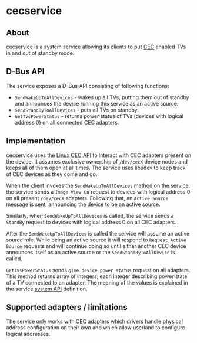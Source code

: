 # cecservice

## About

cecservice is a system service allowing its clients to put [CEC] enabled TVs in
and out of standby mode.

## D-Bus API

The service exposes a D-Bus API consisting of following functions:
*   `SendWakeUpToAllDevices` - wakes up all TVs, putting them out of standby and
    announces the device running this service as an active source.
*   `SendStandByToAllDevices` - puts all TVs on standby.
*   `GetTvsPowerStatus` - returns power status of TVs (devices with logical
    address 0) on all connected CEC adapters.

## Implementation

cecservice uses the [Linux CEC API] to interact with CEC adapters present on
the device. It assumes exclusive ownership of `/dev/cecX` device nodes and
keeps all of them open at all times. The service uses libudev to keep track
of CEC devices as they come and go.

When the client invokes the `SendWakeUpToAllDevices` method on the service,
the service sends a `Image View On` request to devices with logical address 0
on all present `/dev/cecX` adapters. Following that, an `Active Source`
message is sent, announcing the device to be an active source.

Similarly, when `SendWakeUpToAllDevices` is called, the service sends
a `StandBy` request to devices with logical address 0 on all CEC adapters.

After the `SendWakeUpToAllDevices` is called the service will assume an active
source role. While being an active source it will respond to
`Request Active Source` requests and will continue doing so until either
another CEC device announces itself as an active source or
the `SendStandByToAllDevice` is called.

`GetTvsPowerStatus` sends `give device power status` request on all adapters.
This method returns array of integers, each integer describing power state of
a TV connected to an adapter. The meaning of the values is explained in
the service [system API] definition.

## Supported adapters / limitations

The service only works with CEC adapters which drivers handle physical address
configuration on their own and which allow userland to configure logical
addresses.

[CEC]: https://en.wikipedia.org/wiki/Consumer_Electronics_Control
[Linux CEC API]: https://www.kernel.org/doc/html/latest/media/uapi/cec/cec-api.html
[system API]: https://chromium.googlesource.com/chromiumos/platform/system_api/+/HEAD/dbus/cecservice/dbus-constants.h
